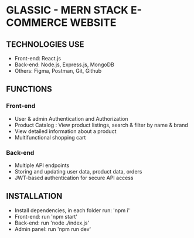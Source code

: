 # GLASSIC - MERN STACK E-COMMERCE WEBSITE

## TECHNOLOGIES USE
- Front-end: React.js
- Back-end: Node.js, Express.js, MongoDB
- Others: Figma, Postman, Git, Github

## FUNCTIONS
### Front-end
- User & admin Authentication and Authorization
- Product Catalog : View product listings, search & filter by name & brand
- View detailed information about a product
- Multifunctional shopping cart
### Back-end 
- Multiple API endpoints
- Storing and updating user data, product data, orders
- JWT-based authentication for secure API access

## INSTALLATION
- Install dependencies, in each folder run: 'npm i'
- Front-end: run 'npm start'
- Back-end: run 'node ./index.js'
- Admin panel: run 'npm run dev'
